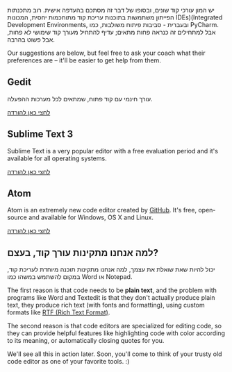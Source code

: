 יש המון עורכי קוד שונים, ובסופו של דבר זה מסתכם בהעדפה אישית. רוב מתכנתות הפייתון משתמשות בתוכנות עריכת קוד מתוחכמות יחסית, המכונות IDEs)(Integrated Development Environments, ובעברית - סביבות פיתוח משולבות, כמו PyCharm. אבל למתחילים זה כנראה פחות מתאים; עדיף להתחיל מעורך קוד שימושי לא פחות, אבל פשוט בהרבה.

Our suggestions are below, but feel free to ask your coach what their preferences are – it'll be easier to get help from them.

## Gedit

עורך חינמי עם קוד פתוח, שמתאים לכל מערכות ההפעלה.

[לחצי כאן להורדה](https://wiki.gnome.org/Apps/Gedit#Download)

## Sublime Text 3

Sublime Text is a very popular editor with a free evaluation period and it's available for all operating systems.

[לחצי כאן להורדה](https://www.sublimetext.com/3)

## Atom

Atom is an extremely new code editor created by [GitHub](https://github.com/). It's free, open-source and available for Windows, OS X and Linux.

[לחצי כאן להורדה](https://atom.io/)

## למה אנחנו מתקינות עורך קוד, בעצם?

יכול להיות שאת שואלת את עצמך, למה אנחנו מתקינות תוכנה מיוחדת לעריכת קוד, במקום להשתמש במשהו כמו Word או Notepad.

The first reason is that code needs to be **plain text**, and the problem with programs like Word and Textedit is that they don't actually produce plain text, they produce rich text (with fonts and formatting), using custom formats like [RTF (Rich Text Format)](https://en.wikipedia.org/wiki/Rich_Text_Format).

The second reason is that code editors are specialized for editing code, so they can provide helpful features like highlighting code with color according to its meaning, or automatically closing quotes for you.

We'll see all this in action later. Soon, you'll come to think of your trusty old code editor as one of your favorite tools. :)